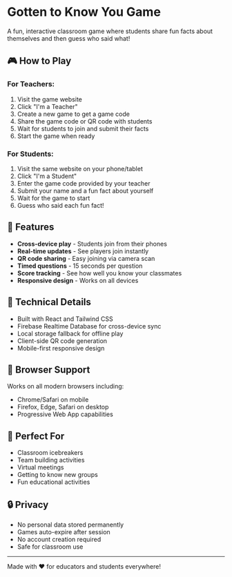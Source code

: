 # Gotten to Know You Game

A fun, interactive classroom game where students share fun facts about themselves and then guess who said what!

## 🎮 How to Play

### For Teachers:
1. Visit the game website
2. Click "I'm a Teacher"
3. Create a new game to get a game code
4. Share the game code or QR code with students
5. Wait for students to join and submit their facts
6. Start the game when ready

### For Students:
1. Visit the same website on your phone/tablet
2. Click "I'm a Student"
3. Enter the game code provided by your teacher
4. Submit your name and a fun fact about yourself
5. Wait for the game to start
6. Guess who said each fun fact!

## 🚀 Features

- **Cross-device play** - Students join from their phones
- **Real-time updates** - See players join instantly
- **QR code sharing** - Easy joining via camera scan
- **Timed questions** - 15 seconds per question
- **Score tracking** - See how well you know your classmates
- **Responsive design** - Works on all devices

## 🔧 Technical Details

- Built with React and Tailwind CSS
- Firebase Realtime Database for cross-device sync
- Local storage fallback for offline play
- Client-side QR code generation
- Mobile-first responsive design

## 📱 Browser Support

Works on all modern browsers including:
- Chrome/Safari on mobile
- Firefox, Edge, Safari on desktop
- Progressive Web App capabilities

## 🎯 Perfect For

- Classroom icebreakers
- Team building activities
- Virtual meetings
- Getting to know new groups
- Fun educational activities

## 🔒 Privacy

- No personal data stored permanently
- Games auto-expire after session
- No account creation required
- Safe for classroom use

---

Made with ❤️ for educators and students everywhere!
